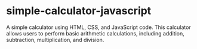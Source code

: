 # simple-calculator-javascript
A simple calculator using HTML, CSS, and JavaScript code. This calculator allows users to perform basic arithmetic calculations, including addition, subtraction, multiplication, and division.

